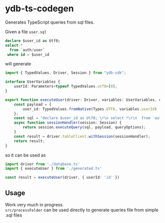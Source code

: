 # ydb-ts-codegen
Generates TypeScript queries from sql files.


Given a file `user.sql`
```sql
declare $user_id as Utf8;
select *
  from `auth/user`
 where id = $user_id
```

will generate 
```typescript
import { TypedValues, Driver, Session } from "ydb-sdk";

interface UserVariables {
    userId: Parameters<typeof TypedValues.utf8>[0];
}

export function executeUser(driver: Driver, variables: UserVariables, queryOptions?: Parameters<Session["executeQuery"]>[2]) {
    const payload = {
        user_id: TypedValues.fromNative(Types.UTF8, variables.userId)
    };
    const sql = "declare $user_id as Utf8; \r\n select *\r\n  from `auth/user`\r\n where id = $user_id";
    async function sessionHandler(session: Session) {
        return session.executeQuery(sql, payload, queryOptions);
    }
    const result = driver.tableClient.withSession(sessionHandler);
    return result;
}
```
so it can be used as 
```typescript
import driver from './database.ts'
import { executeUser } from './generated.ts'

const result = executeUser(driver, { userId: 'id' })
```

## Usage
Work very much in progress. \
`src/processFolder` can be used directly to generate queries file from simple .sql files 